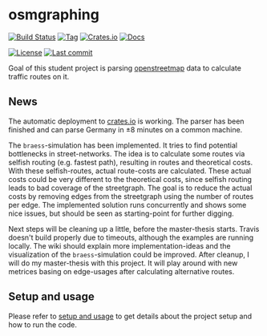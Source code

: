 # osmgraphing

[![Build Status][www_travis_builds_badge]][www_travis_builds]
[![Tag][www_tags_badge]][www_tags]
[![Crates.io][www_crates_io_badge]][www_crates_io]
[![Docs][www_docs_badge]][www_docs]

[![License][www_license_badge]][www_license]
[![Last commit][www_last_commit_badge]][www_last_commit]

Goal of this student project is parsing [openstreetmap][www_openstreetmap] data to calculate traffic routes on it.

## News

The automatic deployment to [crates.io][www_cratesio_osmgraphing] is working.
The parser has been finished and can parse Germany in ±8 minutes on a common machine.

The `braess`-simulation has been implemented.
It tries to find potential bottlenecks in street-networks.
The idea is to calculate some routes via selfish routing (e.g. fastest path), resulting in routes and theoretical costs.
With these selfish-routes, actual route-costs are calculated.
These actual costs could be very different to the theoretical costs, since selfish routing leads to bad coverage of the streetgraph.
The goal is to reduce the actual costs by removing edges from the streetgraph using the number of routes per edge.
The implemented solution runs concurrently and shows some nice issues, but should be seen as starting-point for further digging.

Next steps will be cleaning up a little, before the master-thesis starts.
Travis doesn't build properly due to timeouts, although the examples are running locally.
The wiki should explain more implementation-ideas and the visualization of the `braess`-simulation could be improved.
After cleanup, I will do my master-thesis with this project.
It will play around with new metrices basing on edge-usages after calculating alternative routes.

## Setup and usage

Please refer to [setup and usage][www_osmgraphing_usage] to get details about the project setup and how to run the code.

[www_cratesio_osmgraphing]: https://crates.io/crates/osmgraphing

[www_openstreetmap]: https://openstreetmap.org
[www_osmgraphing_usage]: https://github.com/dominicparga/osmgraphing/wiki/Usage

[www_travis_builds_badge]: https://travis-ci.com/dominicparga/osmgraphing.svg
[www_travis_builds]: https://travis-ci.com/dominicparga/osmgraphing
[www_tags_badge]: https://img.shields.io/github/v/tag/dominicparga/osmgraphing?sort=semver
[www_tags]: https://github.com/dominicparga/osmgraphing/tags
[www_crates_io_badge]: https://img.shields.io/crates/v/osmgraphing
[www_crates_io]: https://crates.io/crates/osmgraphing
[www_docs_badge]: https://docs.rs/osmgraphing/badge.svg
[www_docs]: https://docs.rs/osmgraphing/
[www_license_badge]: https://img.shields.io/github/license/dominicparga/osmgraphing
[www_license]: https://github.com/dominicparga/osmgraphing/blob/master/LICENSE
[www_last_commit_badge]: https://img.shields.io/github/last-commit/dominicparga/osmgraphing
[www_last_commit]: https://github.com/dominicparga/osmgraphing/commits